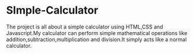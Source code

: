 # SImple-Calculator
The project is all about a simple calculator using HTML,CSS and Javascript.My calculator can perform simple mathematical operations like addition,subtraction,multiplication and division.It simply acts like a normal calculator.
